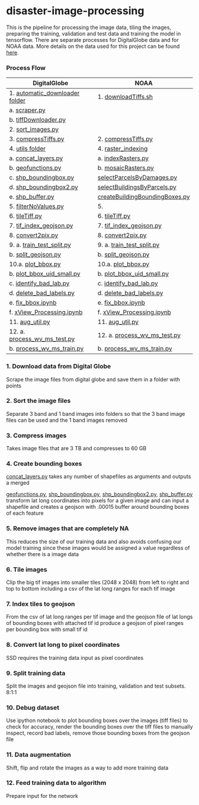 # disaster-image-processing

This is the pipeline for processing the image data, tiling the images, preparing the training, validation and test data and training the model in tensorflow.  There are separate processes for DigitalGlobe data and for NOAA data.  More details on the data used for this project can be found [here](https://github.com/DDS-Lab/disaster-image-processing/blob/master/data.md). 

### Process Flow

| DigitalGlobe | NOAA |
| --------------------- | --------------------|
|1. [automatic_downloader folder](https://github.com/DDS-Lab/disaster-image-processing/tree/master/automatic-image-downloader)|1. [downloadTiffs.sh]()|
|a. [scraper.py](https://github.com/DDS-Lab/disaster-image-processing/blob/master/automatic-image-downloader/scripts/scraper.py)||
|b. [tiffDownloader.py](https://github.com/DDS-Lab/disaster-image-processing/blob/automatic-image-downloader/automatic-image-downloader/automatic_downloader/tiffDownloader.py)||
|2. [sort_images.py](https://github.com/DDS-Lab/harvey-data-processing/blob/script_cleaning/band_sorting/sort_images.py)||
|3. [compressTiffs.py](https://github.com/DDS-Lab/disaster-image-processing/blob/master/raster-processing/raster_utilities/compressTiffs.py)|2. [compressTiffs.py](https://github.com/DDS-Lab/disaster-image-processing/blob/master/raster-processing/raster_utilities/compressTiffs.py)|
|4. [utils folder](https://github.com/DDS-Lab/disaster-image-processing/tree/master/utils)|4. [raster_indexing]()|
|a. [concat_layers.py](https://github.com/DDS-Lab/disaster-image-processing/blob/master/utils/concat_layers.py)|a. [indexRasters.py]()|
|b. [geofunctions.py](https://github.com/DDS-Lab/disaster-image-processing/blob/master/utils/geofunctions.py)|b. [mosaicRasters.py]()
|c. [shp_boundingbox.py](https://github.com/DDS-Lab/disaster-image-processing/blob/master/utils/shp_boundingbox.py)|[selectParcelsByDamages.py]()|
|d. [shp_boundingbox2.py](https://github.com/DDS-Lab/disaster-image-processing/blob/master/utils/shp_boundingbox2.py)|[selectBuildingsByParcels.py]()|
|e. [shp_buffer.py](https://github.com/DDS-Lab/disaster-image-processing/blob/master/utils/shp_buffer.py)|[createBuildingBoundingBoxes.py]()|
|5. [filterNoValues.py](https://github.com/DDS-Lab/disaster-image-processing/blob/master/raster-processing/raster_sorting/filterNoValues.py)|5. |
|6. [tileTiff.py](https://github.com/DDS-Lab/hyak_files/blob/master/tileTiff.py)|6. [tileTiff.py](https://github.com/DDS-Lab/hyak_files/blob/master/tileTiff.py)|
|7. [tif_index_geojson.py](https://github.com/DDS-Lab/disaster-image-processing/blob/master/tif_index_geojson.py)|7. [tif_index_geojson.py](https://github.com/DDS-Lab/disaster-image-processing/blob/master/tif_index_geojson.py)|
|8. [convert2pix.py](https://github.com/DDS-Lab/disaster-image-processing/blob/master/utils/convert2pix.py)|8. [convert2pix.py](https://github.com/DDS-Lab/disaster-image-processing/blob/master/utils/convert2pix.py)|
|9. a. [train_test_split.py](https://github.com/DDS-Lab/harvey_data_process/blob/master/train_test_split.py)|9. a. [train_test_split.py](https://github.com/DDS-Lab/harvey_data_process/blob/master/train_test_split.py)|
|b. [split_geojson.py](https://github.com/DDS-Lab/harvey_data_process/blob/master/split_geojson.py)|b. [split_geojson.py](https://github.com/DDS-Lab/harvey_data_process/blob/master/split_geojson.py)|
|10.a. [plot_bbox.py](https://github.com/DDS-Lab/harvey_data_process/blob/master/plot_bbox.py)|10.a. [plot_bbox.py](https://github.com/DDS-Lab/harvey_data_process/blob/master/plot_bbox.py)|
|b. [plot_bbox_uid_small.py](https://github.com/DDS-Lab/harvey_data_process/blob/master/plot_bbox_uid_small.py)|b. [plot_bbox_uid_small.py](https://github.com/DDS-Lab/harvey_data_process/blob/master/plot_bbox_uid_small.py)|
|c. [identify_bad_lab.py](https://github.com/DDS-Lab/harvey_data_process/blob/master/identify_bad_labels.py)|c. [identify_bad_lab.py](https://github.com/DDS-Lab/harvey_data_process/blob/master/identify_bad_labels.py)|
|d. [delete_bad_labels.py](https://github.com/DDS-Lab/harvey_data_process/blob/master/delete_bad_labels.py)|d. [delete_bad_labels.py](https://github.com/DDS-Lab/harvey_data_process/blob/master/delete_bad_labels.py)|
|e. [fix_bbox.ipynb](https://github.com/DDS-Lab/harvey_data_process/blob/master/fix_bbox.ipynb)|e. [fix_bbox.ipynb](https://github.com/DDS-Lab/harvey_data_process/blob/master/fix_bbox.ipynb)|
|f. [xView_Processing.ipynb](https://github.com/DDS-Lab/harvey_data_process/blob/master/xView_Processing.ipynb)|f. [xView_Processing.ipynb](https://github.com/DDS-Lab/harvey_data_process/blob/master/xView_Processing.ipynb)|
|11. [aug_util.py](https://github.com/DDS-Lab/harvey_data_process/blob/master/aug_util.py)|11. [aug_util.py](https://github.com/DDS-Lab/harvey_data_process/blob/master/aug_util.py)|
|12. a. [process_wv_ms_test.py](https://github.com/DDS-Lab/harvey_data_process/blob/master/process_wv_ms_test.py)|12. a. [process_wv_ms_test.py](https://github.com/DDS-Lab/harvey_data_process/blob/master/process_wv_ms_test.py)|
|b. [process_wv_ms_train.py](https://github.com/DDS-Lab/harvey_data_process/blob/master/process_wv_ms_train.py)|b. [process_wv_ms_train.py](https://github.com/DDS-Lab/harvey_data_process/blob/master/process_wv_ms_train.py)|


### 1. Download data from Digital Globe

Scrape the image files from digital globe and save them in a folder with points

### 2. Sort the image files

Separate 3 band and 1 band images into folders so that the 3 band image files can be used and the 1 band images removed

### 3. Compress images

Takes image files that are 3 TB and compresses to 60 GB

### 4. Create bounding boxes

[concat_layers.py](https://github.com/DDS-Lab/disaster-image-processing/blob/master/utils/concat_layers.py) takes any number of shapefiles as arguments and outputs a merged

[geofunctions.py](https://github.com/DDS-Lab/disaster-image-processing/blob/master/utils/geofunctions.py), [shp_boundingbox.py](https://github.com/DDS-Lab/disaster-image-processing/blob/master/utils/shp_boundingbox.py), [shp_boundingbox2.py](https://github.com/DDS-Lab/disaster-image-processing/blob/master/utils/shp_boundingbox2.py), [shp_buffer.py](https://github.com/DDS-Lab/disaster-image-processing/blob/master/utils/shp_buffer.py) transform lat long coordinates into pixels for a given image and can input a shapefile and creates a geojson with .00015 buffer around bounding boxes of each feature

### 5. Remove images that are completely NA

This reduces the size of our training data and also avoids confusing our model training since these images would be assigned a value regardless of whether there is a image data

### 6. Tile images

Clip the big tif images into smaller tiles (2048 x 2048) from left to right and top to bottom including a csv of the lat long ranges for each tif image

### 7. Index tiles to geojson

From the csv of lat long ranges per tif image and the geojson file of lat longs of bounding boxes with attached tif id produce a geojson of pixel ranges per bounding box with small tif id

### 8. Convert lat long to pixel coordinates

SSD requires the training data input as pixel coordinates

### 9. Split training data

Split the images and geojson file into training, validation and test subsets.  8:1:1

### 10. Debug dataset

Use ipython notebook to plot bounding boxes over the images (tiff files) to check for accuracy, render the bounding boxes over the tiff files to manually inspect, record bad labels, remove those bounding boxes from the geojson file

### 11. Data augmentation

Shift, flip and rotate the images as a way to add more training data

### 12. Feed training data to algorithm
Prepare input for the network

